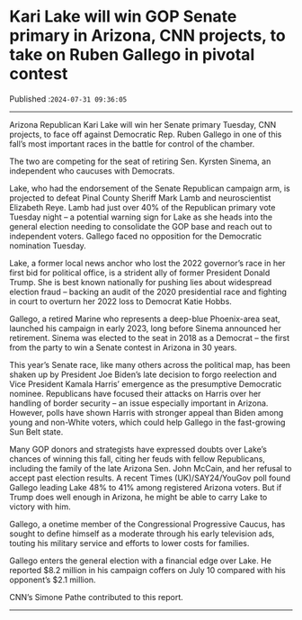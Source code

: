 # Kari Lake will win GOP Senate primary in Arizona, CNN projects, to take on Ruben Gallego in pivotal contest

Published :`2024-07-31 09:36:05`

---

Arizona Republican Kari Lake will win her Senate primary Tuesday, CNN projects, to face off against Democratic Rep. Ruben Gallego in one of this fall’s most important races in the battle for control of the chamber.

The two are competing for the seat of retiring Sen. Kyrsten Sinema, an independent who caucuses with Democrats.

Lake, who had the endorsement of the Senate Republican campaign arm, is projected to defeat Pinal County Sheriff Mark Lamb and neuroscientist Elizabeth Reye. Lamb had just over 40% of the Republican primary vote Tuesday night – a potential warning sign for Lake as she heads into the general election needing to consolidate the GOP base and reach out to independent voters. Gallego faced no opposition for the Democratic nomination Tuesday.

Lake, a former local news anchor who lost the 2022 governor’s race in her first bid for political office, is a strident ally of former President Donald Trump. She is best known nationally for pushing lies about widespread election fraud – backing an audit of the 2020 presidential race and fighting in court to overturn her 2022 loss to Democrat Katie Hobbs.

Gallego, a retired Marine who represents a deep-blue Phoenix-area seat, launched his campaign in early 2023, long before Sinema announced her retirement. Sinema was elected to the seat in 2018 as a Democrat – the first from the party to win a Senate contest in Arizona in 30 years.

This year’s Senate race, like many others across the political map, has been shaken up by President Joe Biden’s late decision to forgo reelection and Vice President Kamala Harris’ emergence as the presumptive Democratic nominee. Republicans have focused their attacks on Harris over her handling of border security – an issue especially important in Arizona. However, polls have shown Harris with stronger appeal than Biden among young and non-White voters, which could help Gallego in the fast-growing Sun Belt state.

Many GOP donors and strategists have expressed doubts over Lake’s chances of winning this fall, citing her feuds with fellow Republicans, including the family of the late Arizona Sen. John McCain, and her refusal to accept past election results. A recent Times (UK)/SAY24/YouGov poll found Gallego leading Lake 48% to 41% among registered Arizona voters. But if Trump does well enough in Arizona, he might be able to carry Lake to victory with him.

Gallego, a onetime member of the Congressional Progressive Caucus, has sought to define himself as a moderate through his early television ads, touting his military service and efforts to lower costs for families.

Gallego enters the general election with a financial edge over Lake. He reported $8.2 million in his campaign coffers on July 10 compared with his opponent’s $2.1 million.

CNN’s Simone Pathe contributed to this report.

---

